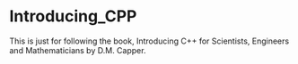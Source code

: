 # Introducing_CPP
This is just for following the book, Introducing C++ for Scientists, Engineers and Mathematicians by D.M. Capper. 
